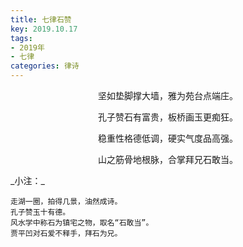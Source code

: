 ```yaml
---
title: 七律石赞
key: 2019.10.17
tags: 
- 2019年 
- 七律
categories: 律诗
---
```


<p align="center">坚如垫脚撑大墙，雅为苑台点端庄。
</p>
<p align="center">孔子赞石有富贵，板桥画玉更痴狂。
</p>
<p align="center">稳重性格德低调，硬实气度品高强。
</p>
<p align="center">山之筋骨地根脉，合掌拜兄石敢当。
</p>
_小注：_

```
走湖一圈，拍得几景，油然成诗。
孔子赞玉十有德。
风水学中称石为镇宅之物，取名“石敢当”。
贾平凹对石爱不释手，拜石为兄。
```